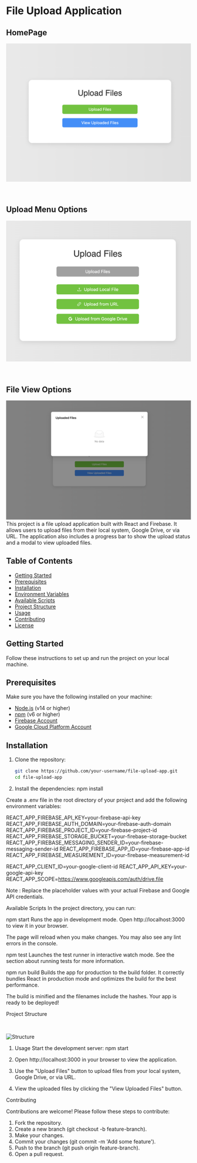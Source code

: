 # File Upload Application

## HomePage

![HomePage](screenshots/home.png)

<br>

## Upload Menu Options

![Upload Menu Options](screenshots/uploadmenu.png)

<br>

## File View Options

![File View Options](screenshots/viewuploadedfiles.png)
This project is a file upload application built with React and Firebase. It allows users to upload files from their local system, Google Drive, or via URL. The application also includes a progress bar to show the upload status and a modal to view uploaded files.

## Table of Contents

- [Getting Started](#getting-started)
- [Prerequisites](#prerequisites)
- [Installation](#installation)
- [Environment Variables](#environment-variables)
- [Available Scripts](#available-scripts)
- [Project Structure](#project-structure)
- [Usage](#usage)
- [Contributing](#contributing)
- [License](#license)

## Getting Started

Follow these instructions to set up and run the project on your local machine.

## Prerequisites

Make sure you have the following installed on your machine:

- [Node.js](https://nodejs.org/) (v14 or higher)
- [npm](https://www.npmjs.com/) (v6 or higher)
- [Firebase Account](https://firebase.google.com/)
- [Google Cloud Platform Account](https://cloud.google.com/)

## Installation

1. Clone the repository:

   ```sh
   git clone https://github.com/your-username/file-upload-app.git
   cd file-upload-app

2. Install the dependencies: npm install

Create a .env file in the root directory of your project and add the following environment variables:

REACT_APP_FIREBASE_API_KEY=your-firebase-api-key
REACT_APP_FIREBASE_AUTH_DOMAIN=your-firebase-auth-domain
REACT_APP_FIREBASE_PROJECT_ID=your-firebase-project-id
REACT_APP_FIREBASE_STORAGE_BUCKET=your-firebase-storage-bucket
REACT_APP_FIREBASE_MESSAGING_SENDER_ID=your-firebase-messaging-sender-id
REACT_APP_FIREBASE_APP_ID=your-firebase-app-id
REACT_APP_FIREBASE_MEASUREMENT_ID=your-firebase-measurement-id

REACT_APP_CLIENT_ID=your-google-client-id
REACT_APP_API_KEY=your-google-api-key
REACT_APP_SCOPE=https://www.googleapis.com/auth/drive.file

Note : Replace the placeholder values with your actual Firebase and Google API credentials.

Available Scripts
In the project directory, you can run:

npm start
Runs the app in development mode.
Open http://localhost:3000 to view it in your browser.

The page will reload when you make changes.
You may also see any lint errors in the console.

npm test
Launches the test runner in interactive watch mode.
See the section about running tests for more information.

npm run build
Builds the app for production to the build folder.
It correctly bundles React in production mode and optimizes the build for the best performance.

The build is minified and the filenames include the hashes.
Your app is ready to be deployed!

Project Structure

<br>

![Structure](screenshots/filestructure.png)


1. Usage
Start the development server: npm start

2. Open http://localhost:3000 in your browser to view the application.

3. Use the "Upload Files" button to upload files from your local system, Google Drive, or via URL.

4. View the uploaded files by clicking the "View Uploaded Files" button.

Contributing

Contributions are welcome! Please follow these steps to contribute:

1. Fork the repository.
2. Create a new branch (git checkout -b feature-branch).
3. Make your changes.
4. Commit your changes (git commit -m 'Add some feature').
5. Push to the branch (git push origin feature-branch).
6. Open a pull request.


